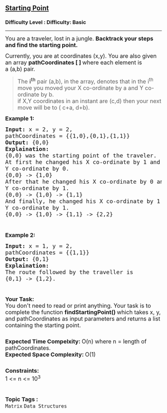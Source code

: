 <h2><a href="https://www.geeksforgeeks.org/problems/starting-point0909/1?page=1&category=Java,Matrix&sortBy=difficulty">Starting Point</a></h2><h3>Difficulty Level : Difficulty: Basic</h3><hr><div class="problems_problem_content__Xm_eO"><p><span style="font-size:18px">You are a traveler, lost in a jungle. <strong>Backtrack your steps and find the starting point. </strong></span></p>

<p><span style="font-size:18px">Currently, you are at coordinates (x,y). You are also given an array <strong>pathCoordinates [ ] </strong>where&nbsp;each element is a&nbsp;(a,b)&nbsp;pair. </span></p>

<blockquote>
<p><span style="font-size:18px">The <strong>i<sup>th</sup></strong>&nbsp;pair&nbsp;(a,b), in the array, denotes&nbsp;that in the i<sup>th</sup> move you moved your X co-ordinate by a and Y co-ordinate by b.&nbsp;<br>
if X,Y coordinates in an instant are (c,d)&nbsp;then your next move will be to&nbsp;(&nbsp;c+a,&nbsp;d+b).&nbsp;</span></p>
</blockquote>

<p><span style="font-size:18px"><strong>Example 1:</strong></span></p>

<pre><span style="font-size:18px"><strong>Input: </strong>x = 2, y = 2, 
pathCoordinates = {{1,0},{0,1},{1,1}}
<strong>Output: </strong>{0,0}
<strong>Explaination:</strong>
{0,0} was the starting point of the traveler.
At first he changed his X co-ordinate by 1 and
Y co-ordinate by 0.
{0,0} -&gt; {1,0}
After that he changed his X co-ordinate by 0 and
Y co-ordinate by 1.
{0,0} -&gt; {1,0} -&gt; {1,1}
And finally, he changed his X co-ordinate by 1 and
Y co-ordinate by 1.
{0,0} -&gt; {1,0} -&gt; {1,1} -&gt; {2,2}
</span>

</pre>

<p><span style="font-size:18px"><strong>Example 2:</strong></span></p>

<pre><span style="font-size:18px"><strong>Input: </strong>x = 1, y = 2,
pathCoordinates = {{1,1}}
<strong>Output: </strong>{0,1}
<strong>Explaination:</strong>
The route followed by the traveller is
{0,1} -&gt; {1,2}.</span>
</pre>

<p>&nbsp;</p>

<p><span style="font-size:18px"><strong>Your Task:</strong><br>
You don't need to read or print anything. Your task is to complete the function&nbsp;<strong>findStartingPoint()&nbsp;</strong>which takes x, y, and pathCoordinates as input parameters and returns a list containing the starting point.</span><br>
&nbsp;</p>

<p><span style="font-size:18px"><strong>Expected Time Compelxity:&nbsp;</strong>O(n) where n = length of pathCoordinates.<br>
<strong>Expected Space Complexity:&nbsp;</strong>O(1)</span><br>
&nbsp;</p>

<p><span style="font-size:18px"><strong>Constraints:</strong><br>
1 &lt;= n &lt;= 10<sup>3</sup></span></p>
</div><br><p><span style=font-size:18px><strong>Topic Tags : </strong><br><code>Matrix</code>&nbsp;<code>Data Structures</code>&nbsp;